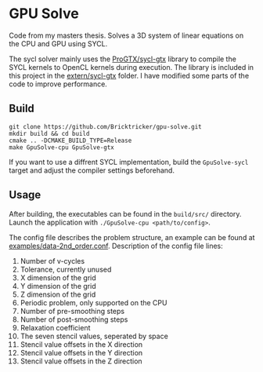 # GPU Solve

Code from my masters thesis. Solves a 3D system of linear equations on the CPU and GPU using SYCL.

The sycl solver mainly uses the [ProGTX/sycl-gtx](https://github.com/ProGTX/sycl-gtx) library to compile the SYCL kernels to OpenCL kernels during execution. The library is included in this project in the [extern/sycl-gtx](https://github.com/Bricktricker/gpu-solve/tree/main/extern/sycl-gtx) folder. I have modified some parts of the code to improve performance.

## Build
```
git clone https://github.com/Bricktricker/gpu-solve.git
mkdir build && cd build
cmake .. -DCMAKE_BUILD_TYPE=Release
make GpuSolve-cpu GpuSolve-gtx
```
If you want to use a diffrent SYCL implementation, build the `GpuSolve-sycl` target and adjust the compiler settings beforehand.

## Usage
After building, the executables can be found in the `build/src/` directory. Launch the application with `./GpuSolve-cpu <path/to/config>`. 

The config file describes the problem structure, an example can be found at [examples/data-2nd_order.conf](https://github.com/Bricktricker/gpu-solve/blob/main/examples/data-2nd_order.conf). Description of the config file lines:
1. Number of v-cycles
2. Tolerance, currently unused
3. X dimension of the grid
4. Y dimension of the grid
5. Z dimension of the grid
6. Periodic problem, only supported on the CPU
7. Number of pre-smoothing steps
8. Number of post-smoothing steps
9. Relaxation coefficient
10. The seven stencil values, seperated by space
11. Stencil value offsets in the X direction
12. Stencil value offsets in the Y direction
13. Stencil value offsets in the Z direction
